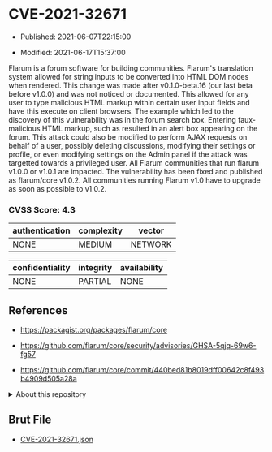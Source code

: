 # CVE-2021-32671

- Published: 2021-06-07T22:15:00

- Modified: 2021-06-17T15:37:00

Flarum is a forum software for building communities. Flarum's translation system allowed for string inputs to be converted into HTML DOM nodes when rendered. This change was made after v0.1.0-beta.16 (our last beta before v1.0.0) and was not noticed or documented. This allowed for any user to type malicious HTML markup within certain user input fields and have this execute on client browsers. The example which led to the discovery of this vulnerability was in the forum search box. Entering faux-malicious HTML markup, such as <script>alert('test')</script> resulted in an alert box appearing on the forum. This attack could also be modified to perform AJAX requests on behalf of a user, possibly deleting discussions, modifying their settings or profile, or even modifying settings on the Admin panel if the attack was targetted towards a privileged user. All Flarum communities that run flarum v1.0.0 or v1.0.1 are impacted. The vulnerability has been fixed and published as flarum/core v1.0.2. All communities running Flarum v1.0 have to upgrade as soon as possible to v1.0.2.

### CVSS Score: **4.3**

| authentication | complexity | vector |
| --- | --- | --- |
| NONE | MEDIUM | NETWORK |

| confidentiality | integrity | availability |
| --- | --- | --- |
| NONE | PARTIAL | NONE |

## References

* https://packagist.org/packages/flarum/core

* https://github.com/flarum/core/security/advisories/GHSA-5qjq-69w6-fg57

* https://github.com/flarum/core/commit/440bed81b8019dff00642c8f493b4909d505a28a

<details>
<summary>About this repository</summary> 

  This repository is part of the project [Live Hack CVE](https://github.com/Live-Hack-CVE). Main website can be found [www.live-hack.org](https://www.live-hack.org) 
  
  Made by [Sn0wAlice](https://github.com/Sn0wAlice) for the people that care about security and need to have a feed of the latest CVEs. Hope you enjoy it, don't forget to star the repo and follow me on [Twitter](https://twitter.com/Sn0wAlice) and [Github](https://github.com/Sn0wAlice). And that is my [personnal website](https://www.alice-snow.me/)

  - [Home Page](https://github.com/Live-Hack-CVE)
  - [Framework](https://github.com/Live-Hack-CVE/cve-framework)
  - [CVE database](https://github.com/Live-Hack-CVE/full_database)
  - [Changelog](https://github.com/Live-Hack-CVE/Changelog)
</details>

## Brut File

* [CVE-2021-32671.json](https://raw.githubusercontent.com/Live-Hack-CVE/full_database/main/cves/2021/CVE-2021-32671.json)

